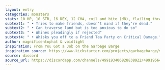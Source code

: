 ```yaml
---
layout: entry 
categories: monsters
stats: 10 HP, 10 STR, 16 DEX, 12 CHA, coil and bite (d8), flailing thrash (d4 Blast)
subtext1: " • Tries to make friends, doesn't mind if they're dead."
subtext2: " • Can traverse land but is too anxious to do so"
subtext3: " • Whines pleadingly if rejected"
subtext4: " • Whisks you off to a Friend Tea Party on Critical Damage."
author: magnificentophat & voidlight
inspiration: From You Got a Job on the Garbage Barge
inspiration_source: https://www.kickstarter.com/projects/garbagebarge/you-got-a-job-on-the-garbage-barge
source: discord
source_url: https://discordapp.com/channels/499193406828838922/499195645131882506/690636047478030387
---
```

